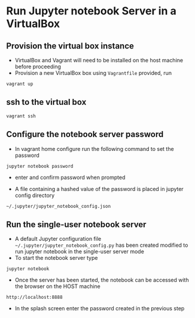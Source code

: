# Run Jupyter notebook Server in a VirtualBox

## Provision the virtual box instance 

* VirtualBox and Vagrant will need to be installed on the host machine before proceeding
* Provision a new VirtualBox box using `Vagrantfile` provided, run

`vagrant up`

## ssh to the virtual box

`vagrant ssh`

## Configure the notebook server password 

* In vagrant home configure run the following command to set the password

`jupyter notebook password`

* enter and confirm password when prompted

* A file containing a hashed value of the password is placed in jupyter config directory

`~/.jupyter/jupyter_notebook_config.json`


## Run the single-user notebook server

* A default Jupyter configuration file `~/.jupyter/jupyter_notebook_config.py` has been created modified to run jupyter notebook in the single-user server mode
* To start the notebook server type 

`jupyter notebook`

* Once the server has been started, the notebook can be accessed with the browser on the HOST machine

`http://localhost:8888`

* In the splash screen enter the password created in the previous step






